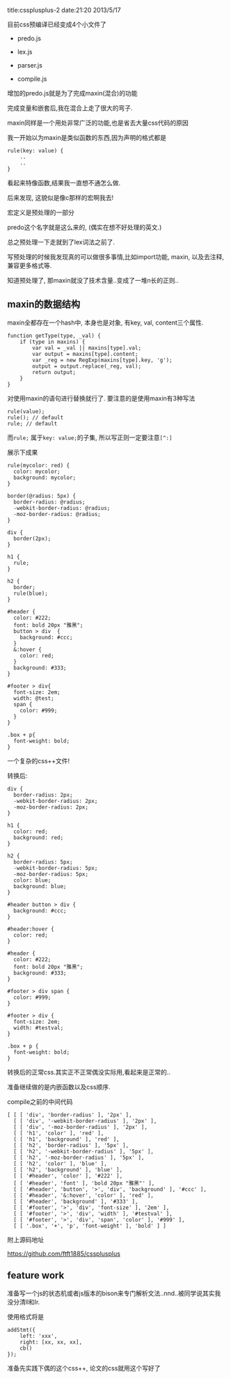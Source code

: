 title:cssplusplus-2
date:21:20 2013/5/17

目前css预编译已经变成4个小文件了

+ predo.js

+ lex.js

+ parser.js

+ compile.js

增加的predo.js就是为了完成maxin(混合)的功能

完成变量和嵌套后,我在混合上走了很大的弯子.

maxin同样是一个用处非常广泛的功能,也是省去大量css代码的原因

我一开始以为maxin是类似函数的东西,因为声明的格式都是

	rule(key: value) {
		.. 
		..
	}

看起来特像函数,结果我一直想不通怎么做.

后来发现, 这貌似是像c那样的宏啊我去!

宏定义是预处理的一部分

predo这个名字就是这么来的, (偶实在想不好处理的英文.)

总之预处理一下走就到了lex词法之前了.

写预处理的时候我发现真的可以做很多事情,比如import功能, maxin, 以及去注释, 兼容更多格式等.

知道预处理了, 那maxin就没了技术含量..变成了一堆n长的正则..

maxin的数据结构
---------
maxin全都存在一个hash中, 本身也是对象, 有key, val, content三个属性.

	function getType(type, _val) {
		if (type in maxins) {    
			var val = _val || maxins[type].val;
			var output = maxins[type].content;
			var _reg = new RegExp(maxins[type].key, 'g');
			output = output.replace(_reg, val);
			return output;
		}
	}

对使用maxin的语句进行替换就行了. 要注意的是使用maxin有3种写法

	rule(value);
	rule(); // default
	rule; // default

而`rule;` 属于`key: value;`的子集, 所以写正则一定要注意`[^:]`

展示下成果

	rule(mycolor: red) {
	  color: mycolor;
	  background: mycolor;
	}
	
	border(@radius: 5px) {
	  border-radius: @radius;
	  -webkit-border-radius: @radius;
	  -moz-border-radius: @radius;
	}
	
	div {
	  border(2px);
	}
	
	h1 {
	  rule;
	}
	
	h2 {
	  border;
	  rule(blue);
	}
	
	#header {
	  color: #222;
	  font: bold 20px "雅黑";
	  button > div  {
	    background: #ccc;
	  }
	  &:hover {
	    color: red;
	  }
	  background: #333;
	}
	
	#footer > div{
	  font-size: 2em;
	  width: @test;
	  span {
	    color: #999;
	  }
	}
	
	.box + p{
	  font-weight: bold;
	}

一个复杂的css++文件!

转换后:

	div {
	  border-radius: 2px;
	  -webkit-border-radius: 2px;
	  -moz-border-radius: 2px;
	}
	
	h1 {
	  color: red;
	  background: red;
	}
	
	h2 {
	  border-radius: 5px;
	  -webkit-border-radius: 5px;
	  -moz-border-radius: 5px;
	  color: blue;
	  background: blue;
	}
	
	#header button > div {
	  background: #ccc;
	}
	
	#header:hover {
	  color: red;
	}
	
	#header {
	  color: #222;
	  font: bold 20px "雅黑";
	  background: #333;
	}
	
	#footer > div span {
	  color: #999;
	}
	
	#footer > div {
	  font-size: 2em;
	  width: #testval;
	}
	
	.box + p {
	  font-weight: bold;
	}
	
转换后的正常css.其实正不正常偶没实际用,看起来是正常的..

准备继续做的是内嵌函数以及css顺序.



compile之前的中间代码

	[ [ [ 'div', 'border-radius' ], '2px' ],
	  [ [ 'div', '-webkit-border-radius' ], '2px' ],
	  [ [ 'div', '-moz-border-radius' ], '2px' ],
	  [ [ 'h1', 'color' ], 'red' ],
	  [ [ 'h1', 'background' ], 'red' ],
	  [ [ 'h2', 'border-radius' ], '5px' ],
	  [ [ 'h2', '-webkit-border-radius' ], '5px' ],
	  [ [ 'h2', '-moz-border-radius' ], '5px' ],
	  [ [ 'h2', 'color' ], 'blue' ],
	  [ [ 'h2', 'background' ], 'blue' ],
	  [ [ '#header', 'color' ], '#222' ],
	  [ [ '#header', 'font' ], 'bold 20px "雅黑"' ],
	  [ [ '#header', 'button', '>', 'div', 'background' ], '#ccc' ],
	  [ [ '#header', '&:hover', 'color' ], 'red' ],
	  [ [ '#header', 'background' ], '#333' ],
	  [ [ '#footer', '>', 'div', 'font-size' ], '2em' ],
	  [ [ '#footer', '>', 'div', 'width' ], '#testval' ],
	  [ [ '#footer', '>', 'div', 'span', 'color' ], '#999' ],
	  [ [ '.box', '+', 'p', 'font-weight' ], 'bold' ] ]

附上源码地址

<https://github.com/ftft1885/cssplusplus>


feature work
------------
准备写一个js的状态机或者js版本的bison来专门解析文法..nnd..被同学说其实我没分清ll和lr.

使用格式将是

	addStmt({
		left: 'xxx',
		right: [xx, xx, xx],
	 	cb()
	});

准备先实践下偶的这个css++, 论文的css就用这个写好了	
	





